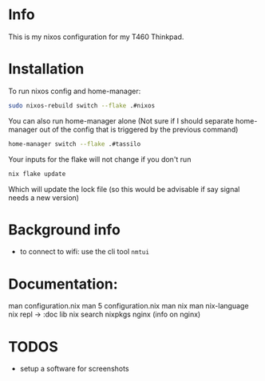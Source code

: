 # Info
This is my nixos configuration for my T460 Thinkpad. 

# Installation

To run nixos config and home-manager:
```sh
sudo nixos-rebuild switch --flake .#nixos
```

You can also run home-manager alone (Not sure if I should separate home-manager out of the config that is triggered by the previous command)

``` sh
home-manager switch --flake .#tassilo
```

Your inputs for the flake will not change if you don't run 

``` sh
nix flake update
```
Which will update the lock file (so this would be advisable if say signal needs a new version)


# Background info
- to connect to wifi:
  use the cli tool `nmtui`

# Documentation:
man configuration.nix
man 5 configuration.nix
man nix
man nix-language
nix repl -> :doc lib
nix search nixpkgs nginx (info on nginx)

# TODOS
- setup a software for screenshots

